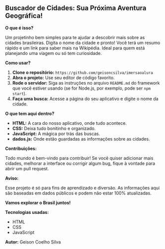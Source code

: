 ##  Buscador de Cidades: Sua Próxima Aventura Geográfica!

**O que é isso?**

Um projetinho bem simples para te ajudar a descobrir mais sobre as cidades brasileiras. Digita o nome da cidade e pronto! Você terá um resumo rápido e um link para saber mais na Wikipédia. Ideal para quem está planejando uma viagem ou só tem curiosidade.

**Como usar?**

1. **Clone o repositório:** `https://github.com/geisoncsilva/imersaoalura`
2. **Abra o projeto:** Use seu editor de código favorito.
3. **Rode o servidor:** Siga as instruções no arquivo `README.md` do framework que você estiver usando (se for Node.js, por exemplo, pode ser `npm start`).
4. **Faça uma busca:** Acesse a página do seu aplicativo e digite o nome da cidade.

**O que tem aqui dentro?**

* **HTML:** A cara do nosso aplicativo, onde tudo acontece.
* **CSS:** Deixa tudo bonitinho e organizado.
* **JavaScript:** A mágica por trás das buscas.
* **dados.js:** Onde estão guardadas as informações sobre as cidades.

**Contribuições:**

Todo mundo é bem-vindo para contribuir! Se você quiser adicionar mais cidades, melhorar a interface ou corrigir algum bug, fique à vontade para abrir um pull request.

**Aviso:**

Esse projeto é só para fins de aprendizado e diversão. As informações aqui são baseadas em dados públicos e podem não estar 100% atualizadas.

**Vamos explorar o Brasil juntos!** 

**Tecnologias usadas:**
* HTML
* CSS
* JavaScript

**Autor:**
Geison Coelho Silva
